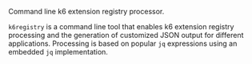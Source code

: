 Command line k6 extension registry processor.

`k6registry` is a command line tool that enables k6 extension registry processing and the generation of customized JSON output for different applications. Processing is based on popular `jq` expressions using an embedded `jq` implementation.
